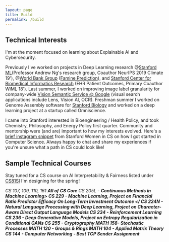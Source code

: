 ```yaml
---
layout: page
title: Build
permalink: /build
---
```


## Technical Interests 
I'm at the moment focused on learning about Explainable AI and Cybersecurity.

Previously I've worked on projects in Deep Learning research @[Stanford ML](https://stanfordmlgroup.github.io/)(Professor Andrew Ng's research group, Coauthor NeurIPS 2019 Climate 19'), @[World Bank Group](https://www.worldbank.org/) ([Famine Prediction](https://www.worldbank.org/en/programs/famine-early-action-mechanism)), and [Stanford Center for Biomedical Informatics Research](https://bmir.stanford.edu/) (EHR Patient Outcomes, Primary Coauthor WiML 18'). Last summer, I worked on improving image label granularity for company-wide [Vision Semantic Service @ Google](https://images.google.com/) (visual search applications include Lens, Vision AI, OCR). Freshman summer I worked on Genome Assembly software for [Stanford Biology](https://www.morrisonlabatstanford.org/) and worked on a deep learning project at a startup called Omniscience. 

I came into Stanford interested in Bioengineering / Health Policy, and took Chemistry, Philosophy, and Energy Policy first quarter. Community and mentorship were (and are) important to how my interests evolved. Here's a [brief instagram snippet](https://www.instagram.com/p/B7kewSMh4MH/) from Stanford Women in CS on how I got started in Computer Science. Always happy to chat and share my experiences if you're unsure what a path in CS could look like! 

## Sample Technical Courses 
Stay tuned for a CS course on AI Interpretability & Fairness listed under [CS81SI](https://cs81si.stanford.edu) I'm designing for the spring!

<i>CS 107, 109, 110, 161<i> <b> All of CS Core </b> 
<i>CS 205L</i> - <b>Continuous Methods in Machine Learning> 
<i>CS 229</i> - <b>Machine Learning</b>, Project on Financial Ratio Predictor Efficacy On Long-Term Investment Outcome </
<i>CS 224N</i> - <b>Natural Language Processing with Deep Learning</b>, Project on Character-Aware Direct Output Language Models
<i>CS 234</i> - <b> Reinforcement Learning </b>
<i>CS 236</i> - <b>Deep Generative Models</b>, Project on Entropy Regularization in Conditional GANs 
<i>CS 255</i> - <b>Cryptography</b>
<i>MATH 158</i>- <b>Stochastic Processes</b> 
<i>MATH 120</i> - <b>Groups & Rings</b>
<i>MATH 104</i> - <b>Applied Matrix Theory</b> 
<i>CS 144</i> - <b>Computer Networking</b> - Best TCP Sender Assignment
